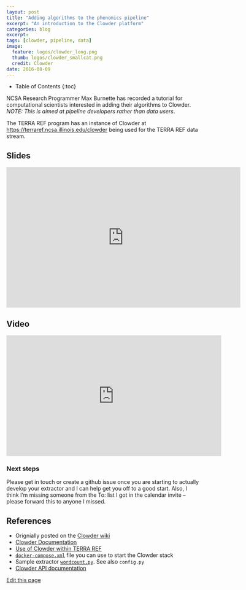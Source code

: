 ```yaml
---
layout: post
title: "Adding algorithms to the phenomics pipeline"
excerpt: "An introduction to the Clowder platform"
categories: blog
excerpt:
tags: [clowder, pipeline, data]
image: 
  feature: logos/clowder_long.png
  thumb: logos/clowder_smallcat.png
  credit: Clowder
date: 2016-08-09
---
```




* Table of Contents
{:toc}



NCSA Research Programmer Max Burnette has recorded a tutorial for computational scientists interested in adding their algorithms to Clowder. _NOTE: This is aimed at pipeline developers rather than data users_. 

The TERRA REF program has an instance of Clowder at https://terraref.ncsa.illinois.edu/clowder being used for the TERRA REF data stream.  
<!--Max: please summarize content here; one paragraph is sufficient--> 

## Slides

<iframe src='https://onedrive.live.com/embed?cid=62A7CDC1353EF6B0&resid=62A7CDC1353EF6B0%211988&authkey=ALJbJ7PqsDaYAxU&em=2&wdAr=1.7777777777777777' width='610px' height='367px' frameborder='0'>This is an embedded <a target='_blank' href='https://office.com'>Microsoft Office</a> presentation, powered by <a target='_blank' href='https://office.com/webapps'>Office Online</a>.</iframe>

## Video

<iframe width="560" height="315" src="https://www.youtube.com/embed/lP3vqh6HLG4?rel=0" frameborder="0" allowfullscreen></iframe>

### Next steps

Please get in touch or create a github issue once you are starting to actually develop your extractor and I can help get you off to a good start. Also, I think I’m missing someone from the To: list I got in the calendar invite – please forward this to anyone I missed.


## References

* Orignially posted on the [Clowder wiki](https://opensource.ncsa.illinois.edu/confluence/display/CATS/Documents)
* [Clowder Documentation](https://clowder.ncsa.illinois.edu/docs/)
* [Use of Clowder within TERRA REF](https://terraref.gitbooks.io/terraref-documentation/content/clowder.html)
* [`docker-compose.xml`](https://opensource.ncsa.illinois.edu/bitbucket/projects/CATS/repos/clowder/browse/docker-compose.yml?at=refs%2Fheads%2Fdevelop&raw) file you can use to start the Clowder stack  
* Sample extractor [`wordcount.py`](https://opensource.ncsa.illinois.edu/bitbucket/projects/CATS/repos/pyclowder/browse/sample-extractors/wordcount). See also `config.py`
* [Clowder API documentation](https://terraref.ncsa.illinois.edu/clowder/assets/docs/api/index.html)

<div class="actions">
  <a href="{{site.github.repository_url}}/edit/master/{{ page.path }}">Edit this page</a>
</div>
